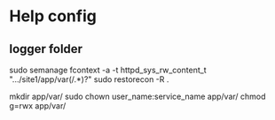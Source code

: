 # Help config

## logger folder

sudo semanage fcontext -a -t httpd_sys_rw_content_t ".../site1/app/var(/.*)?"
sudo restorecon -R .

mkdir app/var/
sudo chown user_name:service_name app/var/
chmod g=rwx app/var/

